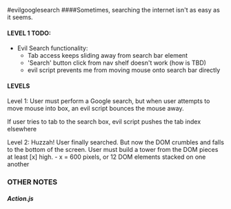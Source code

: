 #evilgooglesearch
####Sometimes, searching the internet isn't as easy as it seems.

#### LEVEL 1 TODO:
- Evil Search functionality:
	- Tab access keeps sliding away from search bar element
	- 'Search' button click from nav shelf doesn't work (how is TBD)
	- evil script prevents me from moving mouse onto search bar directly


#### LEVELS
Level 1: User must perform a Google search, but when user attempts to move mouse into box, an evil script bounces the mouse away.

If user tries to tab to the search box, evil script pushes the tab index elsewhere

Level 2: Huzzah!  User finally searched.  But now the DOM crumbles and falls to the bottom of the screen.
User must build a tower from the DOM pieces at least [x] high.
	- x = 600 pixels, or 12 DOM elements stacked on one another

### OTHER NOTES

##### Action.js 